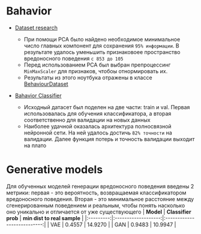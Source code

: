 # Bahavior

* [Dataset research](https://github.com/mxm0312/Generative_models/blob/main/behavior_research.ipynb)

  * При помощи PCA было найдено необходимое минимальное число главных компонент для сохранения `95% информации`. В результате удалось уменьшить признаковоее пространство вредоносного поведения `с 853 до 105`
  * Перед использованием PCA был выбран препроцессинг `MinMaxScaler` для признаков, чтобоы отнормировать их.
  * Результаты из этого ноутбука отражены в классе [BehaviourDataset](https://github.com/mxm0312/Generative_models/blob/main/datasets/behavior.py)
  
 * [Bahavior Classifier](https://github.com/mxm0312/Generative_models/blob/main/bahavior_classifier.ipynb)
    * Исходный датасет был поделен на две части: train и val. Первая использовалась для обучения классификатора, а вторая соответственно для валидации на новых данных
    * Наиболее удачной оказалась архитектура полносвязной нейронной сети. На ней удалось достичь `82% точности` на валидации. Далее функция потерь и точность валидации выходит на плато
    
  # Generative models

Для обученных моделей генерации вредоносного поведения введены 2 метрики: первая - это вероятность, возвращаемая классификатором вредоносного поведения. Вторая - это минимальное расстояние между сгенерированным поведением и реальным, чтобы понять насколько оно уникально и отличается от уже существующего
  | **Model** | **Classifier prob** | **min dist to real sample** |
|:---------:|:-------------------:|:---------------------------:|
|    VAE    |        0.4557       |           14.9270           |
|    GAN    |        0.9483       |           10.9947           |
  


    
